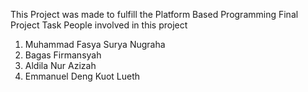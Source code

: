 This Project was made to fulfill the Platform Based Programming Final Project Task
People involved in this project
1. Muhammad Fasya Surya Nugraha
2. Bagas Firmansyah
3. Aldila Nur Azizah
4. Emmanuel Deng Kuot Lueth
